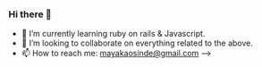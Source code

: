 ### Hi there 👋

- 🌱 I’m currently learning ruby on rails & Javascript.
- 👯 I’m looking to collaborate on everything related to the above.
- 📫 How to reach me: mayakaosinde@gmail.com
-->
